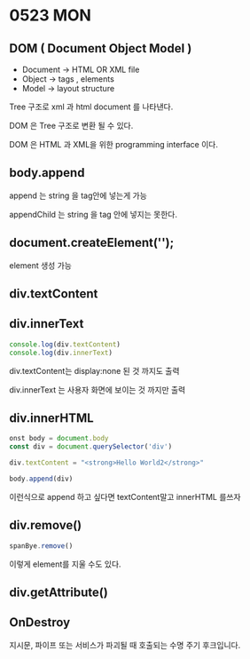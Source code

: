 # 0523 MON

##  DOM ( Document Object Model )
- Document -> HTML OR XML file
- Object -> tags , elements
- Model -> layout structure

Tree 구조로 xml 과 html document 를 나타낸다. 

DOM 은 Tree 구조로 변환 될 수 있다. 

DOM 은 HTML 과 XML을 위한 programming interface 이다. 

## body.append 

append 는 string 을 tag안에 넣는게 가능

appendChild 는 string 을 tag 안에 넣지는 못한다. 

## document.createElement('');
element 생성 가능 

## div.textContent
## div.innerText
```javascript
console.log(div.textContent)
console.log(div.innerText)
```

div.textContent는 display:none 된 것 까지도 출력

div.innerText 는 사용자 화면에 보이는 것 까지만 출력 

## div.innerHTML

```javascript
onst body = document.body
const div = document.querySelector('div')

div.textContent = "<strong>Hello World2</strong>"

body.append(div)
```

이런식으로 append 하고 싶다면 textContent말고 innerHTML 를쓰자


## div.remove()

```javascript
spanBye.remove()
```

이렇게 element를 지울 수도 있다. 


## div.getAttribute()


## OnDestroy
지시문, 파이프 또는 서비스가 파괴될 때 호출되는 수명 주기 후크입니다. 

